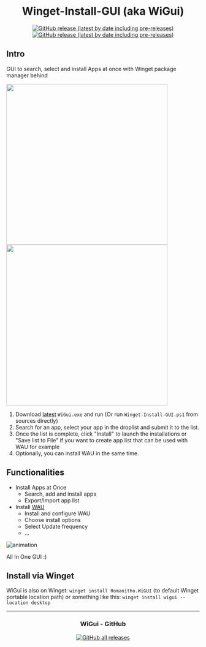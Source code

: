 <div align="center">

# Winget-Install-GUI (aka WiGui)
[![GitHub release (latest by date including pre-releases)](https://img.shields.io/github/v/release/Romanitho/Winget-Install-GUI?label=Latest%20version&style=flat-square)](https://github.com/Romanitho/Winget-Install-GUI/releases)
[![GitHub release (latest by date including pre-releases)](https://img.shields.io/github/downloads-pre/Romanitho/Winget-Install-GUI/latest/total?label=Downloads&style=flat-square)](https://github.com/Romanitho/Winget-Install-GUI/releases)

</div>

## Intro

GUI to search, select and install Apps at once with Winget package manager behind

<img src="https://user-images.githubusercontent.com/96626929/236701989-cdadcfae-00b1-4a18-984d-c73d355c404a.png" width="420"> <img src="https://user-images.githubusercontent.com/96626929/236701991-8a3bf2a3-efb7-4ac6-8688-fb4550cbef8f.png" width="420">

1. Download [latest](https://github.com/Romanitho/Winget-Install-GUI/releases/) `WiGui.exe` and run (Or run `Winget-Install-GUI.ps1` from sources directly)
3. Search for an app, select your app in the droplist and submit it to the list.
4. Once the list is complete, click "Install" to launch the installations or "Save list to File" if you want to create app list that can be used with WAU for example
5. Optionally, you can install WAU in the same time.

## Functionalities

- Install Apps at Once
  - Search, add and install apps
  - Export/Import app list
- Install [WAU](https://github.com/Romanitho/Winget-AutoUpdate)
  - Install and configure WAU
  - Choose install options
  - Select Update frequency
  - ...

![animation](https://user-images.githubusercontent.com/96626929/168034491-4dfe7ccd-55d7-4082-8bd7-e8b3d56d34f8.gif)


All In One GUI :)

## Install via Winget

WiGui is also on Winget:
`winget install Romanitho.WiGUI` (to default Winget portable location path)
or something like this:
`winget install wigui --location desktop`

<div align="center">

---

### WiGui - GitHub

[![GitHub all releases](https://img.shields.io/github/downloads/Romanitho/Winget-Install-GUI/total?label=Total%20WiGui%20downloads&style=flat-square)](https://tooomm.github.io/github-release-stats/?username=Romanitho&repository=Winget-Install-GUI)

</div>
